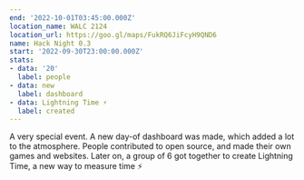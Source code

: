 ```yaml
---
end: '2022-10-01T03:45:00.000Z'
location_name: WALC 2124
location_url: https://goo.gl/maps/FukRQ6JiFcyH9QND6
name: Hack Night 0.3
start: '2022-09-30T23:00:00.000Z'
stats:
- data: '20'
  label: people
- data: new
  label: dashboard
- data: Lightning Time ⚡️
  label: created
---
```


A very special event. A new day-of dashboard was made, which added a lot to the atmosphere. People contributed to open source, and made their own games and websites. Later on, a group of 6 got together to create Lightning Time, a new way to measure time ⚡️